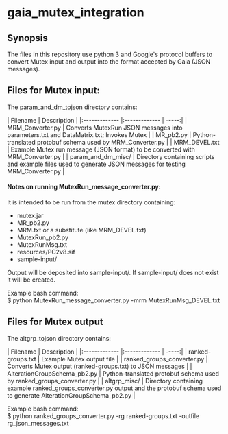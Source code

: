 # gaia_mutex_integration

## Synopsis
The files in this repository use python 3 and Google's protocol buffers to convert Mutex input and output into the format accepted by Gaia (JSON messages).

## Files for Mutex input:
The param_and_dm_tojson directory contains:  

| Filename        | Description           |
|:------------- |:------------- | -----:|
| MRM_Converter.py     | Converts MutexRun JSON messages into parameters.txt and DataMatrix.txt; Invokes Mutex |
| MR_pb2.py      | Python-translated protobuf schema used by MRM_Converter.py     |
| MRM_DEVEL.txt | Example Mutex run message (JSON format) to be converted with MRM_Converter.py      |
| param_and_dm_misc/ | Directory containing scripts and example files used to generate JSON messages for testing MRM_Converter.py |

#### Notes on running MutexRun_message_converter.py:
It is intended to be run from the mutex directory containing:  
- mutex.jar  
- MR_pb2.py  
- MRM.txt or a substitute (like MRM_DEVEL.txt)  
- MutexRun_pb2.py  
- MutexRunMsg.txt  
- resources/PC2v8.sif  
- sample-input/  

Output will be deposited into sample-input/. If sample-input/ does not exist it will be created.

Example bash command:  
$ python MutexRun_message_converter.py -mrm MutexRunMsg_DEVEL.txt

## Files for Mutex output
The altgrp_tojson directory contains:

| Filename        | Description           |
|:------------- |:------------- | -----:|
| ranked-groups.txt   | Example Mutex output file |
| ranked_groups_converter.py      | Converts Mutex output (ranked-groups.txt) to JSON messages     |
| AlterationGroupSchema_pb2.py | Python-translated protobuf schema used by ranked_groups_converter.py      |
| altgrp_misc/ | Directory containing example ranked_groups_converter.py output and the protobuf schema used to generate AlterationGroupSchema_pb2.py |

Example bash command:  
$ python ranked_groups_converter.py -rg ranked-groups.txt -outfile rg_json_messages.txt
